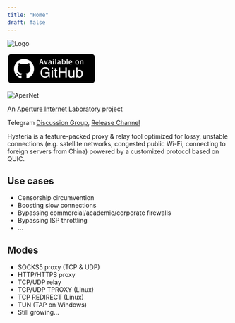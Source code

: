```yaml
---
title: "Home"
draft: false
---
```


![Logo](/assets/logo.png)

[![GitHub](/assets/github.png)](https://github.com/apernet/hysteria)

![AperNet](/assets/AperNetLogo.png)

An [Aperture Internet Laboratory](https://apernet.io/) project

Telegram [Discussion Group](https://t.me/hysteria_github), [Release Channel](https://t.me/hysteria_releases)

Hysteria is a feature-packed proxy & relay tool optimized for lossy, unstable connections (e.g. satellite networks,
congested public Wi-Fi, connecting to foreign servers from China) powered by a customized protocol based on QUIC.

## Use cases

- Censorship circumvention
- Boosting slow connections
- Bypassing commercial/academic/corporate firewalls
- Bypassing ISP throttling
- ...

## Modes

- SOCKS5 proxy (TCP & UDP)
- HTTP/HTTPS proxy
- TCP/UDP relay
- TCP/UDP TPROXY (Linux)
- TCP REDIRECT (Linux)
- TUN (TAP on Windows)
- Still growing...
